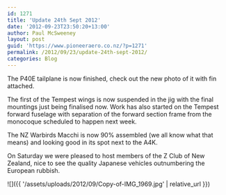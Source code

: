 ```yaml
---
id: 1271
title: 'Update 24th Sept 2012'
date: '2012-09-23T23:50:20+13:00'
author: Paul McSweeney
layout: post
guid: 'https://www.pioneeraero.co.nz/?p=1271'
permalink: /2012/09/23/update-24th-sept-2012/
categories: Blog
---
```


The P40E tailplane is now finished, check out the new photo of it with fin attached.

The first of the Tempest wings is now suspended in the jig with the final mountings just being finalised now. Work has also started on the Tempest forward fuselage with separation of the forward section frame from the monocoque scheduled to happen next week.

The NZ Warbirds Macchi is now 90% assembled (we all know what that means) and looking good in its spot next to the A4K.

On Saturday we were pleased to host members of the Z Club of New Zealand, nice to see the quality Japanese vehicles outnumbering the European rubbish.

![]({{ '/assets/uploads/2012/09/Copy-of-IMG_1969.jpg' | relative_url }})
